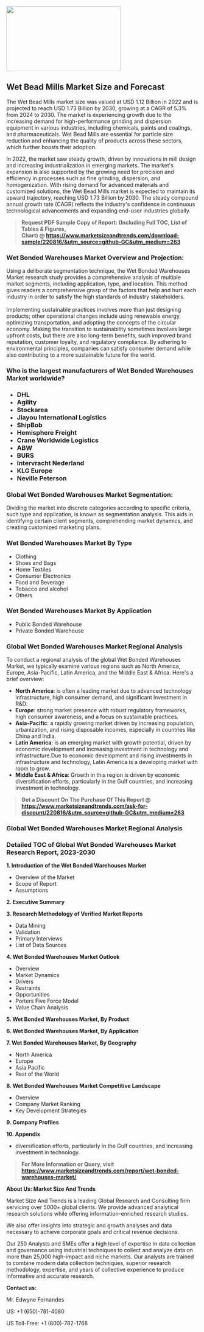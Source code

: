 <p><img class="alignnone size-medium wp-image-20088" src="https://ffe5etoiles.com/wp-content/uploads/2024/12/MST1-300x171.png" alt="" width="300" height="171" /></p><h2>Wet Bead Mills Market Size and Forecast</h2><p>The Wet Bead Mills market size was valued at USD 1.12 Billion in 2022 and is projected to reach USD 1.73 Billion by 2030, growing at a CAGR of 5.3% from 2024 to 2030. The market is experiencing growth due to the increasing demand for high-performance grinding and dispersion equipment in various industries, including chemicals, paints and coatings, and pharmaceuticals. Wet Bead Mills are essential for particle size reduction and enhancing the quality of products across these sectors, which further boosts their adoption.</p><p>In 2022, the market saw steady growth, driven by innovations in mill design and increasing industrialization in emerging markets. The market's expansion is also supported by the growing need for precision and efficiency in processes such as fine grinding, dispersion, and homogenization. With rising demand for advanced materials and customized solutions, the Wet Bead Mills market is expected to maintain its upward trajectory, reaching USD 1.73 Billion by 2030. The steady compound annual growth rate (CAGR) reflects the industry's confidence in continuous technological advancements and expanding end-user industries globally.</p></p><blockquote id="" class=""><strong>Request PDF Sample Copy of Report: (Including Full TOC, List of Tables &amp; Figures, Chart)&nbsp;@&nbsp;<strong><a href="https://www.marketsizeandtrends.com/download-sample/220816/&utm_source=github-GC&utm_medium=263" target="_blank">https://www.marketsizeandtrends.com/download-sample/220816/&utm_source=github-GC&utm_medium=263</a></strong></strong></blockquote><h3 id="" class="">Wet Bonded Warehouses Market&nbsp;Overview and Projection:</h3><p id="" class="">Using a deliberate segmentation technique, the Wet Bonded Warehouses Market research study provides a comprehensive analysis of multiple market segments, including application, type, and location. This method gives readers a comprehensive grasp of the factors that help and hurt each industry in order to satisfy the high standards of industry stakeholders. <br /> <br />Implementing sustainable practices involves more than just designing products; other operational changes include using renewable energy, optimizing transportation, and adopting the concepts of the circular economy. Making the transition to sustainability sometimes involves large upfront costs, but there are also long-term benefits, such improved brand reputation, customer loyalty, and regulatory compliance. By adhering to environmental principles, companies can satisfy consumer demand while also contributing to a more sustainable future for the world.</p><h3 id="" class="">Who is the largest manufacturers of&nbsp;Wet Bonded Warehouses Market worldwide?</h3><h3 class=""><p><ul><li>DHL </li><li> Agility </li><li> Stockarea </li><li> Jiayou International Logistics </li><li> ShipBob </li><li> Hemisphere Freight </li><li> Crane Worldwide Logistics </li><li> ABW </li><li> BURS </li><li> Intervracht Nederland </li><li> KLG Europe </li><li> Neville Peterson</li></ul></p></h3><h3 id="" class="">Global&nbsp;Wet Bonded Warehouses Market Segmentation:</h3><p id="" class="">Dividing the market into discrete categories according to specific criteria, such type and application, is known as segmentation analysis. This aids in identifying certain client segments, comprehending market dynamics, and creating customized marketing plans.</p><h3 id="" class="">Wet Bonded Warehouses Market&nbsp;By Type</h3><p><p><ul><li>Clothing</li><li> Shoes and Bags</li><li> Home Textiles</li><li> Consumer Electronics</li><li> Food and Beverage</li><li> Tobacco and alcohol</li><li> Others</p></li></ul></p></p><h3 id="" class="">Wet Bonded Warehouses Market&nbsp;By Application</h3><p class=""><p><ul><li>Public Bonded Warehouse</li><li> Private Bonded Warehouse</li></ul></p></p><h3 id="" class="">Global Wet Bonded Warehouses Market Regional Analysis</h3><p id="" class="">To conduct a regional analysis of the global Wet Bonded Warehouses Market, we typically examine various regions such as North America, Europe, Asia-Pacific, Latin America, and the Middle East &amp; Africa. Here's a brief overview:</p><ul><li><strong>North America</strong>: is often a leading market due to advanced technology infrastructure, high consumer demand, and significant investment in R&amp;D.</li><li><strong>Europe</strong>: strong market presence with robust regulatory frameworks, high consumer awareness, and a focus on sustainable practices.</li><li><strong>Asia-Pacific</strong>: a rapidly growing market driven by increasing population, urbanization, and rising disposable incomes, especially in countries like China and India.</li><li><strong>Latin America</strong>: is an emerging market with growth potential, driven by economic development and increasing investment in technology and infrastructure.Due to economic development and rising investments in infrastructure and technology, Latin America is a developing market with room to grow.</li><li><strong>Middle East &amp; Africa</strong>: Growth in this region is driven by economic diversification efforts, particularly in the Gulf countries, and increasing investment in technology.</li></ul><blockquote id="" class=""><strong>Get a Discount On The Purchase Of This Report @ <strong><a href="https://www.marketsizeandtrends.com/ask-for-discount/220816/&utm_source=github-GC&utm_medium=263" target="_blank">https://www.marketsizeandtrends.com/ask-for-discount/220816/&utm_source=github-GC&utm_medium=263</a></strong></strong></blockquote><h3 id="" class="">Global Wet Bonded Warehouses Market Regional Analysis</h3><h3 id="" class="">Detailed TOC of Global Wet Bonded Warehouses Market Research Report, 2023-2030</h3><p id="" class=""><strong>1. Introduction of the Wet Bonded Warehouses Market</strong></p><ul><li>Overview of the Market</li><li>Scope of Report</li><li>Assumptions</li></ul><p id="" class=""><strong>2. Executive Summary</strong></p><p id="" class=""><strong>3. Research Methodology of Verified Market Reports</strong></p><ul><li>Data Mining</li><li>Validation</li><li>Primary Interviews</li><li>List of Data Sources</li></ul><p id="" class=""><strong>4. Wet Bonded Warehouses Market Outlook</strong></p><ul><li>Overview</li><li>Market Dynamics</li><li>Drivers</li><li>Restraints</li><li>Opportunities</li><li>Porters Five Force Model</li><li>Value Chain Analysis</li></ul><p id="" class=""><strong>5. Wet Bonded Warehouses Market, By Product</strong></p><p id="" class=""><strong>6. Wet Bonded Warehouses Market, By Application</strong></p><p id="" class=""><strong>7. Wet Bonded Warehouses Market, By Geography</strong></p><ul><li>North America</li><li>Europe</li><li>Asia Pacific</li><li>Rest of the World</li></ul><p id="" class=""><strong>8. Wet Bonded Warehouses Market Competitive Landscape</strong></p><ul><li>Overview</li><li>Company Market Ranking</li><li>Key Development Strategies</li></ul><p id="" class=""><strong>9. Company Profiles</strong></p><p id="" class=""><strong>10. Appendix</strong></p><ul><li>diversification efforts, particularly in the Gulf countries, and increasing investment in technology.</li></ul><blockquote id="" class=""><strong>For More Information or Query, visit <strong><strong><a href="https://www.marketsizeandtrends.com/report/wet-bonded-warehouses-market/" target="_blank">https://www.marketsizeandtrends.com/report/wet-bonded-warehouses-market/</a></strong></strong></strong></blockquote><p id="" class=""><strong>About Us: Market Size And Trends</strong></p><p id="" class="">Market Size And Trends is a leading Global Research and Consulting firm servicing over 5000+ global clients. We provide advanced analytical research solutions while offering information-enriched research studies.</p><p id="" class="">We also offer insights into strategic and growth analyses and data necessary to achieve corporate goals and critical revenue decisions.</p><p id="" class="">Our 250 Analysts and SMEs offer a high level of expertise in data collection and governance using industrial techniques to collect and analyze data on more than 25,000 high-impact and niche markets. Our analysts are trained to combine modern data collection techniques, superior research methodology, expertise, and years of collective experience to produce informative and accurate research.</p><p id="" class=""><strong>Contact us:</strong></p><p id="" class="">Mr. Edwyne Fernandes</p><p id="" class="">US: +1 (650)-781-4080</p><p id="" class="">US Toll-Free: +1 (800)-782-1768</p>
